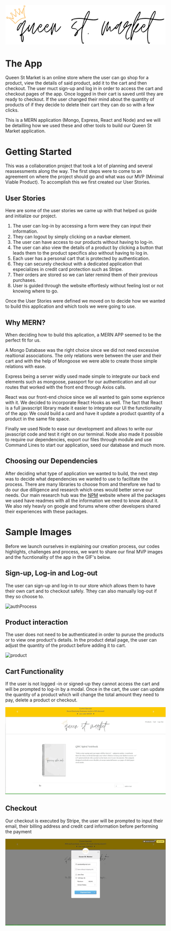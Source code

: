 <p align="center">
  <img src="./images/queen-logo.jpg">
</p>

# The App

Queen St Market is an online store where the user can go shop for a product, view the details of said product, add it to the cart and then checkout. The user muct sign-up and log in in order to access the cart and checkout pages of the app. Once logged in their cart is saved until they are ready to checkout. If the user changed their mind about the quantity of products of if they decide to delete their cart they can do so with a few clicks. 

This is a MERN application (Mongo, Express, React and Node) and we will be detailling how we used these and other tools to build our Queen St Market application. 

# Getting Started

This was a collaboration project that took a lot of planning and several reassessments along the way. The first steps were to come to an agreement on where the project should go and what was our MVP (Minimal Viable Product).
To accomplish this we first created our User Stories.

## User Stories

Here are some of the user stories we came up with that helped us guide and initialize our project.

1. The user can log-in by accessing a form were they can input their information. 
2. They can logout by simply clicking on a navbar element.
3. The user can have access to our products without having to log-in.
4. The user can also view the details of a product by clicking a button that leads them to the product specifics also without having to log in. 
5. Each user has a personal cart that is protected by authentication. 
6. They can securely checkout with a dedicated application that especializes in credit card protection such as Stripe.
7. Their orders are stored so we can later remind them of their previous purchases. 
8. User is guided through the website effortlesly without feeling lost or not knowing where to go.

Once the User Stories were defined we moved on to decide how we wanted to build this application and which tools we were going to use.

## Why MERN?

When deciding how to build this aplication, a MERN APP seemed to be the perfect fit for us. 

A Mongo Database was the right choice since we did not need excessive realtional associations. The only relations were between the user and their cart and with the help of Mongoose we were able to create those simple relations with ease. 

Express being a server widly used made simple to integrate our back end elements such as mongoose, passport for our authentication and all our routes that worked with the front end through Axios calls. 

React was our front-end choice since we all wanted to gain some exprience with it. We decided to incorporate React Hooks as well. The fact that React is a full javascript library made it easier to integrate our UI the functionality of the app: We could build a card and have it update a product quantity of a product in the same file space. 

Finally we used Node to ease our development and allows to write our javascript code and test it right on our terminal. Node also made it possible to require our dependencies, export our files through module and use Command Lines to start our application, seed our database and much more. 

## Choosing our Dependencies

After deciding what type of application we wanted to build, the next step was to decide what dependencies we wanted to use to facilitate the process. There are many libraries to choose from and therefore we had to do our due dilligence and research which ones would better serve our needs. Our main research hub was the [NPM](https://www.npmjs.com/) website where all the packages we used have readmes with all the information we need to know about it. We also rely heavly on google and forums where other developers shared their experiences with these packages. 

# Sample Images

Before we launch ourselves in explaining our creation process, our codes highlights, challenges and process, we want to share our final MVP images and the fucntionality of the app in the GIF's below.

## Sign-up, Log-in and Log-out

The user can sign-up and log-in to our store which allows them to have their own cart and to checkout safely. Tthey can also manually log-out if they so choose to. 

![authProcess](./images/userAuth.gif)

## Product interaction

The user does not need to be authenticated in order to puruse the products or to view one product's details. In the product detail page, the user can adjust the quantity of the product before adding it to cart. 

![product](./images/Products.gif)

## Cart Functionality

If the user is not logged -in or signed-up they cannot access the cart and will be prompted to log-in by a modal. Once in the cart, the user can update the quantity of a product which will change the total amount they need to pay, delete a product or checkout.

![cart](./images/cart2.gif)

## Checkout

Our checkout is executed by Stripe, the user will be prompted to input their email, their billing address and credit card information before performing the payment

![checkout](./images/checkout.gif)

